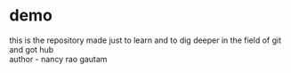 # demo
this is the repository made just to learn and to dig deeper in the field of git and got hub
<br> 
author - nancy rao gautam
